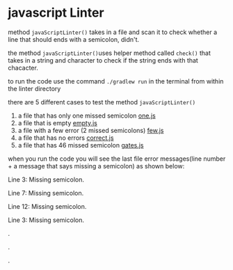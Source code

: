 # javascript Linter
method `javaScriptLinter()` takes in a file and scan it to check whether a line that should ends with a semicolon, didn't.

the method `javaScriptLinter()`uses helper method called `check()` that takes in a string and character to check if the string ends with that chacacter.

to run the code use the command `./gradlew run` in the terminal from within the linter directory

there are 5 different cases to test the method `javaScriptLinter()`
1. a file that has only one missed semicolon [one.js](./one.js)
2. a file that is empty [empty.js](./empty.js)
3. a file with a few error (2 missed semicolons) [few.js](./few.js)
4. a file that has no errors [correct.js](./correct.js)
5. a file that has 46 missed semicolon [gates.js](./gates.js)

when you run the code you will see the last file error messages(line number + a message that says missing a semicolon) as shown below:

Line 3: Missing semicolon.

Line 7: Missing semicolon.

Line 12: Missing semicolon.

Line 3: Missing semicolon.

.

.

.



